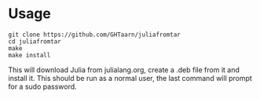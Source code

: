 
# Usage

```
git clone https://github.com/GHTaarn/juliafromtar
cd juliafromtar
make
make install
```

This will download Julia from julialang.org, create a .deb file from it and
install it. This should be run as a normal user, the last command will prompt
for a sudo password.

